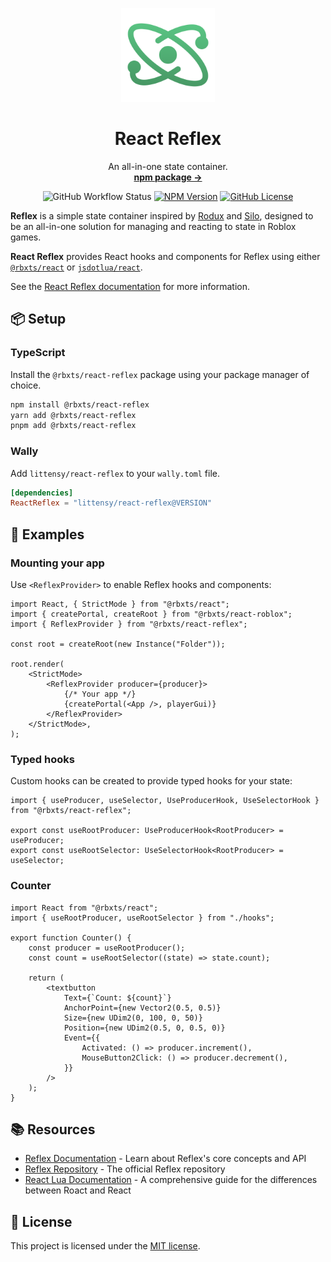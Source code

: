 <p align="center">
  <p align="center">
    <img width="150" height="150" src="images/logo.png" alt="Logo">
  </p>
  <h1 align="center"><b>React Reflex</b></h1>
  <p align="center">
    An all-in-one state container.
    <br />
    <a href="https://npmjs.com/package/@rbxts/react-reflex"><strong>npm package →</strong></a>
  </p>
</p>

<div align="center">

![GitHub Workflow Status](https://img.shields.io/github/actions/workflow/status/littensy/react-reflex/ci.yml?style=for-the-badge&branch=master&logo=github)
[![NPM Version](https://img.shields.io/npm/v/@rbxts/react-reflex.svg?style=for-the-badge&logo=npm)](https://www.npmjs.com/package/@rbxts/react-reflex)
[![GitHub License](https://img.shields.io/github/license/littensy/react-reflex?style=for-the-badge)](LICENSE.md)

</div>

**Reflex** is a simple state container inspired by [Rodux](https://github.com/roblox/rodux) and [Silo](https://github.com/sleitnick/rbxts-silo), designed to be an all-in-one solution for managing and reacting to state in Roblox games.

**React Reflex** provides React hooks and components for Reflex using either [`@rbxts/react`](https://github.com/littensy/rbxts-react) or [`jsdotlua/react`](https://github.com/jsdotlua/react-lua).

See the [React Reflex documentation](https://littensy.github.io/reflex/docs/guides/roact-reflex/) for more information.

## 📦 Setup

### TypeScript

Install the `@rbxts/react-reflex` package using your package manager of choice.

```sh
npm install @rbxts/react-reflex
yarn add @rbxts/react-reflex
pnpm add @rbxts/react-reflex
```

### Wally

Add `littensy/react-reflex` to your `wally.toml` file.

```toml
[dependencies]
ReactReflex = "littensy/react-reflex@VERSION"
```

## 🚀 Examples

### Mounting your app

Use `<ReflexProvider>` to enable Reflex hooks and components:

```tsx
import React, { StrictMode } from "@rbxts/react";
import { createPortal, createRoot } from "@rbxts/react-roblox";
import { ReflexProvider } from "@rbxts/react-reflex";

const root = createRoot(new Instance("Folder"));

root.render(
	<StrictMode>
		<ReflexProvider producer={producer}>
			{/* Your app */}
			{createPortal(<App />, playerGui)}
		</ReflexProvider>
	</StrictMode>,
);
```

### Typed hooks

Custom hooks can be created to provide typed hooks for your state:

```tsx
import { useProducer, useSelector, UseProducerHook, UseSelectorHook } from "@rbxts/react-reflex";

export const useRootProducer: UseProducerHook<RootProducer> = useProducer;
export const useRootSelector: UseSelectorHook<RootProducer> = useSelector;
```

### Counter

```tsx
import React from "@rbxts/react";
import { useRootProducer, useRootSelector } from "./hooks";

export function Counter() {
	const producer = useRootProducer();
	const count = useRootSelector((state) => state.count);

	return (
		<textbutton
			Text={`Count: ${count}`}
			AnchorPoint={new Vector2(0.5, 0.5)}
			Size={new UDim2(0, 100, 0, 50)}
			Position={new UDim2(0.5, 0, 0.5, 0)}
			Event={{
				Activated: () => producer.increment(),
				MouseButton2Click: () => producer.decrement(),
			}}
		/>
	);
}
```

## 📚 Resources

- [Reflex Documentation](https://littensy.github.io/reflex/) - Learn about Reflex's core concepts and API
- [Reflex Repository](https://github.com/littensy/reflex) - The official Reflex repository
- [React Lua Documentation](https://jsdotlua.github.io/react-lua/) - A comprehensive guide for the differences between Roact and React

## 📝 License

This project is licensed under the [MIT license](LICENSE).
